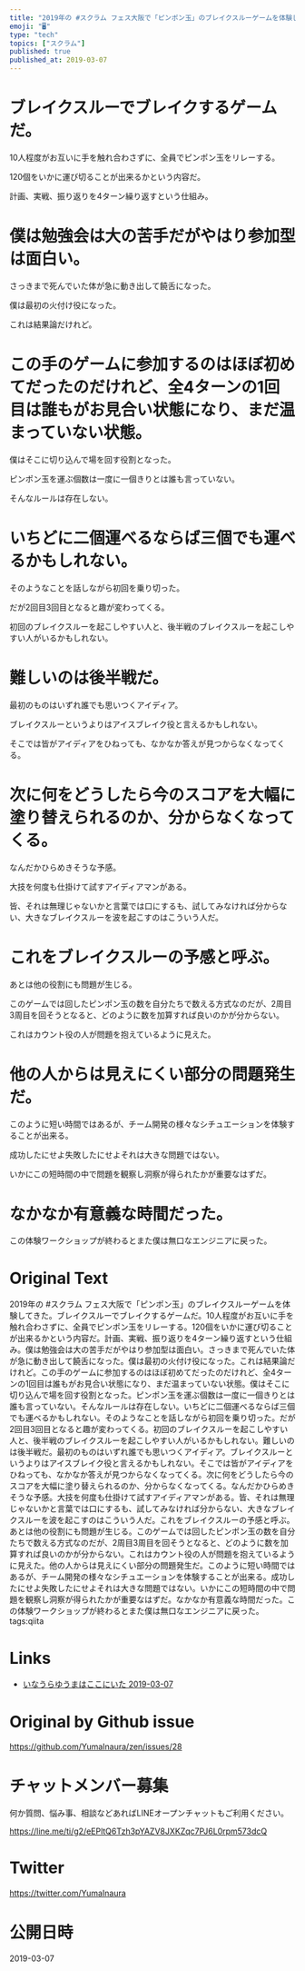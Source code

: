 ```yaml
---
title: "2019年の #スクラム フェス大阪で「ピンポン玉」のブレイクスルーゲームを体験してきた"
emoji: "🖥"
type: "tech"
topics: ["スクラム"]
published: true
published_at: 2019-03-07
---
```


# ブレイクスルーでブレイクするゲームだ。

10人程度がお互いに手を触れ合わさずに、全員でピンポン玉をリレーする。

120個をいかに運び切ることが出来るかという内容だ。

計画、実戦、振り返りを4ターン繰り返すという仕組み。

# 僕は勉強会は大の苦手だがやはり参加型は面白い。

さっきまで死んでいた体が急に動き出して饒舌になった。

僕は最初の火付け役になった。

これは結果論だけれど。

# この手のゲームに参加するのはほぼ初めてだったのだけれど、全4ターンの1回目は誰もがお見合い状態になり、まだ温まっていない状態。

僕はそこに切り込んで場を回す役割となった。

ピンポン玉を運ぶ個数は一度に一個きりとは誰も言っていない。

そんなルールは存在しない。

# いちどに二個運べるならば三個でも運べるかもしれない。

そのようなことを話しながら初回を乗り切った。

だが2回目3回目となると趣が変わってくる。

初回のブレイクスルーを起こしやすい人と、後半戦のブレイクスルーを起こしやすい人がいるかもしれない。

# 難しいのは後半戦だ。

最初のものはいずれ誰でも思いつくアイディア。

ブレイクスルーというよりはアイスブレイク役と言えるかもしれない。

そこでは皆がアイディアをひねっても、なかなか答えが見つからなくなってくる。

# 次に何をどうしたら今のスコアを大幅に塗り替えられるのか、分からなくなってくる。

なんだかひらめきそうな予感。

大技を何度も仕掛けて試すアイディアマンがある。

皆、それは無理じゃないかと言葉では口にするも、試してみなければ分からない、大きなブレイクスルーを波を起こすのはこういう人だ。

# これをブレイクスルーの予感と呼ぶ。

あとは他の役割にも問題が生じる。

このゲームでは回したピンポン玉の数を自分たちで数える方式なのだが、2周目3周目を回そうとなると、どのように数を加算すれば良いのかが分からない。

これはカウント役の人が問題を抱えているように見えた。

# 他の人からは見えにくい部分の問題発生だ。

このように短い時間ではあるが、チーム開発の様々なシチュエーションを体験することが出来る。

成功したにせよ失敗したにせよそれは大きな問題ではない。

いかにこの短時間の中で問題を観察し洞察が得られたかが重要なはずだ。

# なかなか有意義な時間だった。

この体験ワークショップが終わるとまた僕は無口なエンジニアに戻った。

# Original Text

2019年の #スクラム フェス大阪で「ピンポン玉」のブレイクスルーゲームを体験してきた。ブレイクスルーでブレイクするゲームだ。10人程度がお互いに手を触れ合わさずに、全員でピンポン玉をリレーする。120個をいかに運び切ることが出来るかという内容だ。計画、実戦、振り返りを4ターン繰り返すという仕組み。僕は勉強会は大の苦手だがやはり参加型は面白い。さっきまで死んでいた体が急に動き出して饒舌になった。僕は最初の火付け役になった。これは結果論だけれど。この手のゲームに参加するのはほぼ初めてだったのだけれど、全4ターンの1回目は誰もがお見合い状態になり、まだ温まっていない状態。僕はそこに切り込んで場を回す役割となった。ピンポン玉を運ぶ個数は一度に一個きりとは誰も言っていない。そんなルールは存在しない。いちどに二個運べるならば三個でも運べるかもしれない。そのようなことを話しながら初回を乗り切った。だが2回目3回目となると趣が変わってくる。初回のブレイクスルーを起こしやすい人と、後半戦のブレイクスルーを起こしやすい人がいるかもしれない。難しいのは後半戦だ。最初のものはいずれ誰でも思いつくアイディア。ブレイクスルーというよりはアイスブレイク役と言えるかもしれない。そこでは皆がアイディアをひねっても、なかなか答えが見つからなくなってくる。次に何をどうしたら今のスコアを大幅に塗り替えられるのか、分からなくなってくる。なんだかひらめきそうな予感。大技を何度も仕掛けて試すアイディアマンがある。皆、それは無理じゃないかと言葉では口にするも、試してみなければ分からない、大きなブレイクスルーを波を起こすのはこういう人だ。これをブレイクスルーの予感と呼ぶ。あとは他の役割にも問題が生じる。このゲームでは回したピンポン玉の数を自分たちで数える方式なのだが、2周目3周目を回そうとなると、どのように数を加算すれば良いのかが分からない。これはカウント役の人が問題を抱えているように見えた。他の人からは見えにくい部分の問題発生だ。このように短い時間ではあるが、チーム開発の様々なシチュエーションを体験することが出来る。成功したにせよ失敗したにせよそれは大きな問題ではない。いかにこの短時間の中で問題を観察し洞察が得られたかが重要なはずだ。なかなか有意義な時間だった。この体験ワークショップが終わるとまた僕は無口なエンジニアに戻った。tags:qiita

# Links

- [いなうらゆうまはここにいた 2019-03-07](https://github.com/YumaInaura/YumaInaura/issues/656#s1551934406)



# Original by Github issue

https://github.com/YumaInaura/zen/issues/28








<!-- Update From Qiita API -->

# チャットメンバー募集


何か質問、悩み事、相談などあればLINEオープンチャットもご利用ください。

https://line.me/ti/g2/eEPltQ6Tzh3pYAZV8JXKZqc7PJ6L0rpm573dcQ





# Twitter


https://twitter.com/YumaInaura


<!-- Update From Qiita API -->



# 公開日時

2019-03-07
